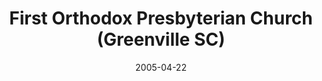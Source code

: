 ---
date: &id001 2005-04-22
end_date: null
location:
  address: null
  city: Greenville
  state: SC
minister:
- end: 2001-01-01
  name: Sidney Dyer
  start: 1995-01-01
  type: Pastor
- end: 2004-01-01
  name: G. W. Fisher
  start: 2003-01-01
  type: Pastor
ministers:
- Sidney Dyer
- G. W. Fisher
name: First Orthodox Presbyterian Church
names:
- end: 2005-04-22
  name: Agape Orthodox Presbyterian Church
  start: 1995-06-03
- end: null
  name: First Orthodox Presbyterian Church
  start: 2005-04-22
origination_date: *id001
raw_data: "SOUTH CAROLINA Greenville\n\nAgape Orthodox Presbyterian Church (June 3,\
  \ 1995\u2013April 22, 2005)\n(changed name to First OPC, Greenville)\nPastors: Sidney\
  \ Dyer, 1995\u20132001\nG. W. Fisher, 2003\u20134"
states:
- SC
status:
  active: true
  end_date: null
  reason: null
  received_from: null
  withdrawal_to: null
title: First Orthodox Presbyterian Church (Greenville SC)
year_established:
- 2005

---